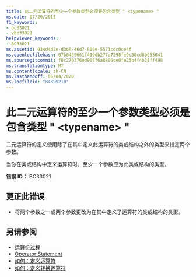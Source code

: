 ```yaml
---
title: 此二元运算符的至少一个参数类型必须是包含类型 " <typename> "
ms.date: 07/20/2015
f1_keywords:
- bc33021
- vbc33021
helpviewer_keywords:
- BC33021
ms.assetid: 934d4d2e-d368-46d7-819e-5571cdc0ce4f
ms.openlocfilehash: 67b8489661f409db277a7298fe9c38cd8b055641
ms.sourcegitcommit: f8c270376ed905f6a8896ce0fe25b4f4b38ff498
ms.translationtype: MT
ms.contentlocale: zh-CN
ms.lasthandoff: 06/04/2020
ms.locfileid: "84399210"
---
```

# <a name="at-least-one-parameter-type-of-this-binary-operator-must-be-the-containing-type-typename"></a>此二元运算符的至少一个参数类型必须是包含类型 " \<typename> "
二元运算符的定义使用除了在其中定义此运算符的类或结构之外的类型来指定两个参数。  
  
 当你在类或结构中定义运算符时，至少一个参数应为此类或结构的类型。  
  
 **错误 ID：** BC33021  
  
## <a name="to-correct-this-error"></a>更正此错误  
  
- 将两个参数之一或两个参数更改为在其中定义了运算符的类或结构的类型。  
  
## <a name="see-also"></a>另请参阅

- [运算符过程](../programming-guide/language-features/procedures/operator-procedures.md)
- [Operator Statement](../language-reference/statements/operator-statement.md)
- [如何：定义运算符](../programming-guide/language-features/procedures/how-to-define-an-operator.md)
- [如何：定义转换运算符](../programming-guide/language-features/procedures/how-to-define-a-conversion-operator.md)
